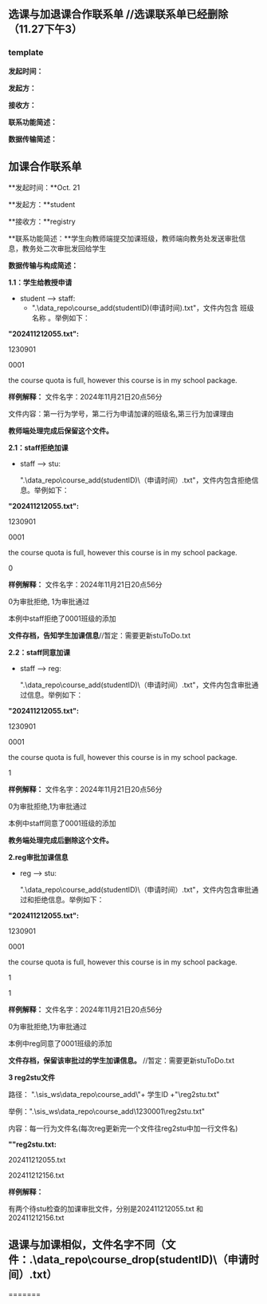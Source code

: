 ## 选课与加退课合作联系单 //选课联系单已经删除（11.27下午3）

### template

**发起时间：**

**发起方：**

**接收方：**

**联系功能简述：**

**数据传输简述：**


## 加课合作联系单

**发起时间：**Oct. 21

**发起方：**student

**接收方：**registry

**联系功能简述：**学生向教师端提交加课班级，教师端向教务处发送审批信息，教务处二次审批发回给学生

**数据传输与构成简述：**

**1.1：学生给教授申请**

* student --> staff: 
  * ".\data_repo\course_add\(studentID)\(申请时间).txt"，文件内包含 班级名称 。举例如下：

**"202411212055.txt":**

1230901

0001

the course quota is full, however this course is in my school package.


**样例解释：**
文件名字：2024年11月21日20点56分

文件内容：第一行为学号，第二行为申请加课的班级名,第三行为加课理由

**教师端处理完成后保留这个文件。**



**2.1：staff拒绝加课**
* staff --> stu:

  ".\data_repo\course_add\(studentID)\（申请时间）.txt"，文件内包含拒绝信息。举例如下：


**"202411212055.txt":**

1230901

0001

the course quota is full, however this course is in my school package.

0

  **样例解释：**
文件名字：2024年11月21日20点56分

0为审批拒绝, 1为审批通过

本例中staff拒绝了0001班级的添加

  **文件存档，告知学生加课信息**//暂定：需要更新stuToDo.txt


**2.2：staff同意加课**
* staff --> reg:

  ".\data_repo\course_add\(studentID)\（申请时间）.txt"，文件内包含审批通过信息。举例如下：


**"202411212055.txt":**

1230901

0001

the course quota is full, however this course is in my school package.

1

  **样例解释：**
文件名字：2024年11月21日20点56分

0为审批拒绝,1为审批通过

本例中staff同意了0001班级的添加

  **教务端处理完成后删除这个文件。**


**2.reg审批加课信息**
* reg --> stu:

  ".\data_repo\course_add\(studentID)\（申请时间）.txt"，文件内包含审批通过和拒绝信息。举例如下：


**"202411212055.txt":**

1230901

0001

the course quota is full, however this course is in my school package.

1

1


  **样例解释：**
文件名字：2024年11月21日20点56分

0为审批拒绝,1为审批通过

本例中reg同意了0001班级的添加

  **文件存档，保留该审批过的学生加课信息。** //暂定：需要更新stuToDo.txt

**3 reg2stu文件**

路径： ".\\sis_ws\\data_repo\\course_add\\"+ 学生ID +"\\reg2stu.txt"

举例：".\\sis_ws\\data_repo\\course_add\\1230001\\reg2stu.txt"

内容：每一行为文件名(每次reg更新完一个文件往reg2stu中加一行文件名)

**""reg2stu.txt:**

202411212055.txt

202411212156.txt

**样例解释：**

有两个待stu检查的加课审批文件，分别是202411212055.txt 和 202411212156.txt

## 退课与加课相似，文件名字不同（文件：.\data_repo\course_drop\(studentID)\（申请时间）.txt）
=======
